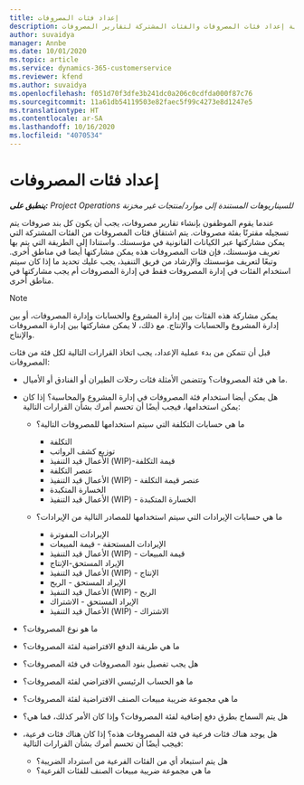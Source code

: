 ```yaml
---
title: إعداد فئات المصروفات
description: يقدم هذا الموضوع معلومات حول كيفية إعداد فئات المصروفات والفئات المشتركة لتقارير المصروفات.
author: suvaidya
manager: Annbe
ms.date: 10/01/2020
ms.topic: article
ms.service: dynamics-365-customerservice
ms.reviewer: kfend
ms.author: suvaidya
ms.openlocfilehash: f051d70f3dfe3b241dc0a206c0cdfda000f87c76
ms.sourcegitcommit: 11a61db54119503e82faec5f99c4273e8d1247e5
ms.translationtype: HT
ms.contentlocale: ar-SA
ms.lasthandoff: 10/16/2020
ms.locfileid: "4070534"
---
```

# <a name="set-up-expense-categories"></a>إعداد فئات المصروفات

_**ينطبق على:** Project Operations للسيناريوهات المستندة إلى موارد/منتجات غير مخزنة‬_

عندما يقوم الموظفون بإنشاء تقارير مصروفات، يجب أن يكون كل بند صروفات يتم تسجيله مقترنًا بفئة مصروفات. يتم اشتقاق فئات المصروفات من الفئات المشتركة التي يمكن مشاركتها عبر الكيانات القانونية في مؤسستك. واستنادا إلى الطريقة التي يتم بها تعريف مؤسستك، فإن فئات المصروفات هذه يمكن مشاركتها أيضا في مناطق أخرى. وتبعًا لتعريف مؤسستك والإرشاد من فريق التنفيذ، يجب عليك تحديد ما إذا كان سيتم استخدام الفئات في إدارة المصروفات فقط في إدارة المصروفات أم يجب مشاركتها في مناطق أخرى.

> [!NOTE]
> يمكن مشاركة هذه الفئات بين إدارة المشروع والحسابات وإدارة المصروفات، أو بين إدارة المشروع والحسابات والإنتاج. مع ذلك، لا يمكن مشاركتها بين إدارة المصروفات والإنتاج.

قبل أن تتمكن من بدء عملية الإعداد، يجب اتخاذ القرارات التالية لكل فئة من فئات المصروفات:

- ما هي فئة المصروفات؟ وتتضمن الأمثلة فئات رحلات الطيران أو الفنادق أو الأميال.
- هل يمكن أيضا استخدام فئة المصروفات في إدارة المشروع والمحاسبة؟ إذا كان يمكن استخدامها، فيجب أيضًا أن تحسم أمرك بشأن القرارات التالية:

    - ما هي حسابات التكلفة التي سيتم استخدامها للمصروفات التالية؟

        - التكلفة
        - توزيع كشف الرواتب
        - الأعمال قيد التنفيذ (WIP)-قيمة التكلفة
        - عنصر التكلفة
        - الأعمال قيد التنفيذ (WIP) - عنصر قيمة التكلفة
        - الخسارة المتكبدة
        - الأعمال قيد التنفيذ (WIP) - الخسارة المتكبدة

    - ما هي حسابات الإيرادات التي سيتم استخدامها للمصادر التالية من الإيرادات؟

        - الإيرادات المفوترة
        - الإيرادات المستحقة - قيمة المبيعات
        - الأعمال قيد التنفيذ (WIP) - قيمة المبيعات
        - الإيراد المستحق-الإنتاج
        - الأعمال قيد التنفيذ (WIP) - الإنتاج
        - الإيراد المستحق - الربح
        - الأعمال قيد التنفيذ (WIP) - الربح
        - الإيراد المستحق - الاشتراك
        - الأعمال قيد التنفيذ (WIP) - الاشتراك

- ما هو نوع المصروفات؟
- ما هي طريقة الدفع الافتراضية لفئة المصروفات؟
- هل يجب تفصيل بنود المصروفات في فئة المصروفات؟
- ما هو الحساب الرئيسي الافتراضي لفئة المصروفات؟
- ما هي مجموعة ضريبة مبيعات الصنف الافتراضية لفئة المصروفات؟
- هل يتم السماح بطرق دفع إضافية لفئة المصروفات؟ وإذا كان الأمر كذلك، فما هي؟
- هل يوجد هناك فئات فرعية في فئة المصروفات هذه؟ إذا كان هناك فئات فرعية، فيجب أيضًا أن تحسم أمرك بشأن القرارات التالية:

    - هل يتم استبعاد أي من الفئات الفرعية من استرداد الضريبة؟
    - ما هي مجموعة ضريبة مبيعات الصنف للفئات الفرعية؟
